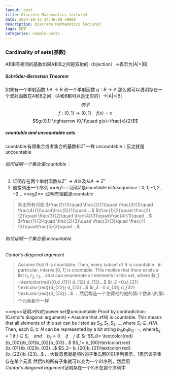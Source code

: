 ```yaml
---
layout: post
title: Discrete Mathematics lecture3
date: 2024-10-13 14:46:00 +0800
description: Discrete Mathematics lecture3
tags: 数学
categories: sample-posts
---
```


### Cardinality of sets(基数)

A和B有相同的基数如果A和B之间是双射的（bijection）->表示为|A|=|B|
##### Schröder-Bernstein Theorem
如果有一个单射函数 f:$A \rightarrow B$ 和一个单射函数 g：$B \rightarrow A$
那么就可以说明存在一个双射函数在A和B之间 （A和B都可以是无穷的）->|A|=|B|
$$
例子 
$$
$$f: (0,1) \rightarrow (0,1]\quad f(x)=x$$
$$g:(0,1] \rightarrow (0,1)\quad g(x)=\frac{x}{2}$$

##### countable and uncountable sets

countable:有限集合或者集合的基数和$Z^+$一样
uncountable：反之就是uncountable

###### 如何证明一个集合是countable：
1. 证明存在两个单射函数从$Z^+ \rightarrow A$以及从$A \rightarrow Z^+$
2. 直接列出一个序列
   ==eg1==:证明Z是countable
   $list a sequence：0,1,-1,2,-2...$
   ==eg2== :证明有理数是countable
>   列出所有可能
    $\frac{1}{1}\quad \frac{2}{1}\quad \frac{3}{1}\quad \frac{4}{1}\quad\frac{5}{1}\quad ...$
	$\frac{1}{2}\quad \frac{2}{2}\quad \frac{3}{2}\quad \frac{4}{3}\quad\frac{4}{1}\quad ...$
    $\frac{1}{3}\quad \frac{2}{3}\quad \frac{3}{3}\quad \frac{4}{3}\quad\frac{5}{3}\quad ...$

###### 如何证明一个集合是uncountable
$Cantor’s\: diagonal\: argument$

>Assume that R is countable.
 Then, every subset of R is countable . In particular, interval[0, 1] is countable. This implies that there exists a list $r_1, r_2, r_3, …$that can enumerate all elements in this set, where 
 $r_1 =\textcolor{red}{0.d_{11}} d_{12} d_{13}...$
 $r_2 =0.d_{21} \textcolor{red}{d_{22}} d_{23}...$
 $r_3 =0.d_{31} d_{32} \textcolor{red}{d_{33}}...$
$...$
>然后构造一个使得他的他的第i个数和$r_i$的第i个元素都不一样

==eg==证明𝒫(N)的power set是uncountable
Proof by contradiction: (Cantor’s diagonal argument)
• Assume that 𝒫(N) is countable.
This means that all elements of this set can be listed as $S_0, S_1, S_2, …$,where $S_i∈ \mathcal{P}(N)$. Then, each $S_i⊆ N$ can be represented by a bit string $b_{i0}b_{i1}b_{i2}···$, 
where$b_{ij}= 1$  if  $j ∈ S_i \quad and\quad b_{ij}=0 \quad if \quad j ∉ Si:$
$S_0= \textcolor{red} {b_{00}}b_{01}b_{02}b_{03}...$
$S_1=  b_{00}\textcolor{red}{b_{01}}b_{02}b_{03}...$
$S_2=  b_{20}b_{21}\textcolor{red}{b_{22}}b_{23}...$
$...$
大致意思就是将N的子集$S_i$用0101序列表示，1表示该子集存在某个元素
然后N的所有子集就可以变为一个01序列，然后用$Cantor’s\: diagonal\: argument$证明存在一个$S_i$不在那个序列中